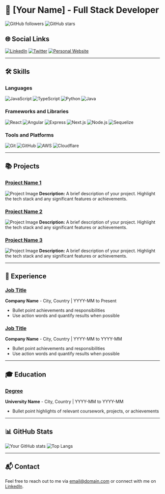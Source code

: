 # 💼 **[Your Name]** - Full Stack Developer

![GitHub followers](https://img.shields.io/github/followers/yourusername?style=social) ![GitHub stars](https://img.shields.io/github/stars/yourusername?style=social)

## 🌐 Social Links

[![LinkedIn](https://img.shields.io/badge/LinkedIn-0077B5?style=for-the-badge&logo=linkedin&logoColor=white)](https://www.linkedin.com/in/yourprofile) [![Twitter](https://img.shields.io/badge/Twitter-1DA1F2?style=for-the-badge&logo=twitter&logoColor=white)](https://twitter.com/yourprofile) [![Personal Website](https://img.shields.io/badge/Website-FF7139?style=for-the-badge&logo=Firefox&logoColor=white)](https://yourwebsite.com)

---

## 🛠️ **Skills**

### Languages
![JavaScript](https://img.shields.io/badge/JavaScript-F7DF1E?style=for-the-badge&logo=javascript&logoColor=black)
![TypeScript](https://img.shields.io/badge/TypeScript-007ACC?style=for-the-badge&logo=typescript&logoColor=white)
![Python](https://img.shields.io/badge/Python-3776AB?style=for-the-badge&logo=python&logoColor=white)
![Java](https://img.shields.io/badge/Java-007396?style=for-the-badge&logo=java&logoColor=white)

### Frameworks and Libraries
![React](https://img.shields.io/badge/React-61DAFB?style=for-the-badge&logo=react&logoColor=black)
![Angular](https://img.shields.io/badge/Angular-DD0031?style=for-the-badge&logo=angular&logoColor=white)
![Express](https://img.shields.io/badge/Express-000000?style=for-the-badge&logo=express&logoColor=white)
![Next.js](https://img.shields.io/badge/Next.js-000000?style=for-the-badge&logo=next.js&logoColor=white)
![Node.js](https://img.shields.io/badge/Node.js-339933?style=for-the-badge&logo=nodedotjs&logoColor=white)
![Sequelize](https://img.shields.io/badge/Sequelize-52B0E7?style=for-the-badge&logo=sequelize&logoColor=white)

### Tools and Platforms
![Git](https://img.shields.io/badge/Git-F05032?style=for-the-badge&logo=git&logoColor=white)
![GitHub](https://img.shields.io/badge/GitHub-181717?style=for-the-badge&logo=github&logoColor=white)
![AWS](https://img.shields.io/badge/AWS-232F3E?style=for-the-badge&logo=amazon-aws&logoColor=white)
![Cloudflare](https://img.shields.io/badge/Cloudflare-F38020?style=for-the-badge&logo=cloudflare&logoColor=white)

---

## 📚 **Projects**

### [Project Name 1](https://github.com/yourusername/project1)
![Project Image](https://yourimageurl.com/project1.png)
**Description:** A brief description of your project. Highlight the tech stack and any significant features or achievements.

### [Project Name 2](https://github.com/yourusername/project2)
![Project Image](https://yourimageurl.com/project2.png)
**Description:** A brief description of your project. Highlight the tech stack and any significant features or achievements.

### [Project Name 3](https://github.com/yourusername/project3)
![Project Image](https://yourimageurl.com/project3.png)
**Description:** A brief description of your project. Highlight the tech stack and any significant features or achievements.

---

## 💼 **Experience**

### [Job Title](https://companywebsite.com)
**Company Name** - City, Country | YYYY-MM to Present
- Bullet point achievements and responsibilities
- Use action words and quantify results when possible

### [Job Title](https://companywebsite.com)
**Company Name** - City, Country | YYYY-MM to YYYY-MM
- Bullet point achievements and responsibilities
- Use action words and quantify results when possible

---

## 🎓 **Education**

### [Degree](https://universitywebsite.com)
**University Name** - City, Country | YYYY-MM to YYYY-MM
- Bullet point highlights of relevant coursework, projects, or achievements

---

## 📊 **GitHub Stats**

![Your GitHub stats](https://github-readme-stats.vercel.app/api?username=yourusername&show_icons=true&theme=radical)
![Top Langs](https://github-readme-stats.vercel.app/api/top-langs/?username=yourusername&layout=compact&theme=radical)

---

## 📬 **Contact**

Feel free to reach out to me via [email@domain.com](mailto:email@domain.com) or connect with me on [LinkedIn](https://www.linkedin.com/in/yourprofile).

